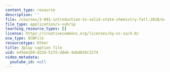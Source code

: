 ```yaml
---
content_type: resource
description: ''
file: /courses/3-091-introduction-to-solid-state-chemistry-fall-2018/e45ee1b9d23d51fdddeb3ebd819c2174_AbyrF4VtlYY.srt
file_type: application/x-subrip
learning_resource_types: []
license: https://creativecommons.org/licenses/by-nc-sa/4.0/
ocw_type: OCWFile
resourcetype: Other
title: 3play caption file
uid: e45ee1b9-d23d-51fd-ddeb-3ebd819c2174
video_metadata:
  youtube_id: null
---
```

